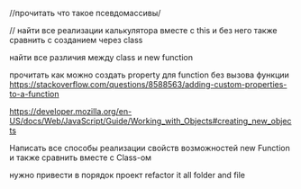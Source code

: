 //прочитать что такое псевдомассивы/

// найти все реализации калькулятора вместе с this и без него также сравнить с созданием через class

найти все различия между class и new function

прочитать как можно создать property для function без вызова
функции https://stackoverflow.com/questions/8588563/adding-custom-properties-to-a-function

https://developer.mozilla.org/en-US/docs/Web/JavaScript/Guide/Working_with_Objects#creating_new_objects

Написать все способы реализации свойств возможностей new Function и также сравнить вместе с Class-ом

нужно привести в порядок проект
refactor it all folder and file
